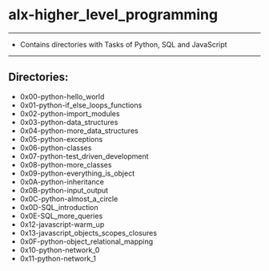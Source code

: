 # alx-higher_level_programming

---
* Contains directories with Tasks of Python, SQL and JavaScript
---
## Directories:
* 0x00-python-hello_world
* 0x01-python-if_else_loops_functions
* 0x02-python-import_modules
* 0x03-python-data_structures
* 0x04-python-more_data_structures
* 0x05-python-exceptions
* 0x06-python-classes
* 0x07-python-test_driven_development
* 0x08-python-more_classes
* 0x09-python-everything_is_object
* 0x0A-python-inheritance
* 0x0B-python-input_output
* 0x0C-python-almost_a_circle
* 0x0D-SQL_introduction
* 0x0E-SQL_more_queries
* 0x12-javascript-warm_up
* 0x13-javascript_objects_scopes_closures
* 0x0F-python-object_relational_mapping
* 0x10-python-network_0
* 0x11-python-network_1
